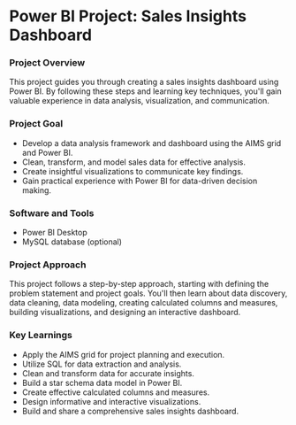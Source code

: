 # Power BI Project: Sales Insights Dashboard #

### Project Overview ###

This project guides you through creating a sales insights dashboard using Power BI. By following these steps and learning key techniques, you'll gain valuable experience in data analysis, visualization, and communication.

### Project Goal  ###
- Develop a data analysis framework and dashboard using the AIMS grid and Power BI.
- Clean, transform, and model sales data for effective analysis.
- Create insightful visualizations to communicate key findings.
- Gain practical experience with Power BI for data-driven decision making.

### Software and Tools  ###
- Power BI Desktop
- MySQL database (optional)

### Project Approach  ###
This project follows a step-by-step approach, starting with defining the problem statement and project goals. You'll then learn about data discovery, data cleaning, data modeling, creating calculated columns and measures, building visualizations, and designing an interactive dashboard.

### Key Learnings  ###
- Apply the AIMS grid for project planning and execution.
- Utilize SQL for data extraction and analysis.
- Clean and transform data for accurate insights.
- Build a star schema data model in Power BI.
- Create effective calculated columns and measures.
- Design informative and interactive visualizations.
- Build and share a comprehensive sales insights dashboard.

